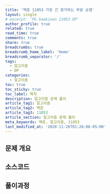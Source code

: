 ```yaml
---
title: '백준 11053 가장 긴 증가하는 부분 순열'
layout: single
# excerpt: 'PG baekjoon 11053 DP'
author_profile: true
related: true
read_time: true
comments: true
share: true
breadcrumbs: true
breadcrumb_home_label: 'Home'
breadcrumb_separator: '/'
tags:
  - 알고리즘
  - DP
categories:
  - 알고리즘
toc: true
toc_sticky: true
toc_label: 목차
description: 알고리즘 문제 풀이
article_tag1: 알고리즘
article_tag2: 백준
article_tag3: 11053
article_section: 알고리즘 문제 풀이
meta_keywords: 백준, 알고리즘, 11053
last_modified_at: '2020-11-26T01:26:06-05:00'
---
```


## 문제 개요

## 소스코드

## 풀이과정

<script src="https://gist.github.com/seungyeonson/220ede0c3e0d79412ea1e07bad872ae5.js"></script>
